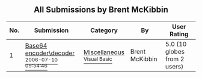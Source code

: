 ﻿<div align="center">

## All Submissions by Brent McKibbin

</div>

No.  | Submission | Category | By   | User Rating
---- | ---------- | -------- | ---- | -----------
1 | [Base64 encoder\\decoder<br /><sup>2006-07-10 09:54:46</sup>](https://github.com/Planet-Source-Code/brent-mckibbin-base64-encoder-decoder__1-66225) | [Miscellaneous<br /><sup>Visual Basic</sup>](../ByCategory/miscellaneous__1-1.md) | Brent McKibbin | 5.0 (10 globes from 2 users)
